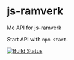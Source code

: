 # js-ramverk

Me API for js-ramverk

Start API with `npm start`.

[![Build Status](https://travis-ci.org/knasenn/jsram-api_kmom04.svg?branch=master)](https://travis-ci.org/emilfolino/ramverk2-me)
